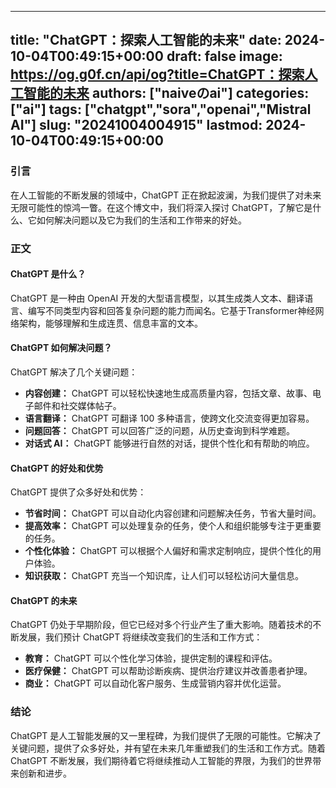 
---
title: "ChatGPT：探索人工智能的未来"
date: 2024-10-04T00:49:15+00:00
draft: false
image: https://og.g0f.cn/api/og?title=ChatGPT：探索人工智能的未来
authors: ["naiveのai"]
categories: ["ai"]
tags: ["chatgpt","sora","openai","Mistral AI"]
slug: "20241004004915"
lastmod: 2024-10-04T00:49:15+00:00
---
### 引言

在人工智能的不断发展的领域中，ChatGPT 正在掀起波澜，为我们提供了对未来无限可能性的惊鸿一瞥。在这个博文中，我们将深入探讨 ChatGPT，了解它是什么、它如何解决问题以及它为我们的生活和工作带来的好处。

### 正文

#### ChatGPT 是什么？

ChatGPT 是一种由 OpenAI 开发的大型语言模型，以其生成类人文本、翻译语言、编写不同类型内容和回答复杂问题的能力而闻名。它基于Transformer神经网络架构，能够理解和生成连贯、信息丰富的文本。

#### ChatGPT 如何解决问题？

ChatGPT 解决了几个关键问题：

- **内容创建：** ChatGPT 可以轻松快速地生成高质量内容，包括文章、故事、电子邮件和社交媒体帖子。
- **语言翻译：** ChatGPT 可翻译 100 多种语言，使跨文化交流变得更加容易。
- **问题回答：** ChatGPT 可以回答广泛的问题，从历史查询到科学难题。
- **对话式 AI：** ChatGPT 能够进行自然的对话，提供个性化和有帮助的响应。

#### ChatGPT 的好处和优势

ChatGPT 提供了众多好处和优势：

- **节省时间：** ChatGPT 可以自动化内容创建和问题解决任务，节省大量时间。
- **提高效率：** ChatGPT 可以处理复杂的任务，使个人和组织能够专注于更重要的任务。
- **个性化体验：** ChatGPT 可以根据个人偏好和需求定制响应，提供个性化的用户体验。
- **知识获取：** ChatGPT 充当一个知识库，让人们可以轻松访问大量信息。

#### ChatGPT 的未来

ChatGPT 仍处于早期阶段，但它已经对多个行业产生了重大影响。随着技术的不断发展，我们预计 ChatGPT 将继续改变我们的生活和工作方式：

- **教育：** ChatGPT 可以个性化学习体验，提供定制的课程和评估。
- **医疗保健：** ChatGPT 可以帮助诊断疾病、提供治疗建议并改善患者护理。
- **商业：** ChatGPT 可以自动化客户服务、生成营销内容并优化运营。

### 结论

ChatGPT 是人工智能发展的又一里程碑，为我们提供了无限的可能性。它解决了关键问题，提供了众多好处，并有望在未来几年重塑我们的生活和工作方式。随着 ChatGPT 不断发展，我们期待着它将继续推动人工智能的界限，为我们的世界带来创新和进步。